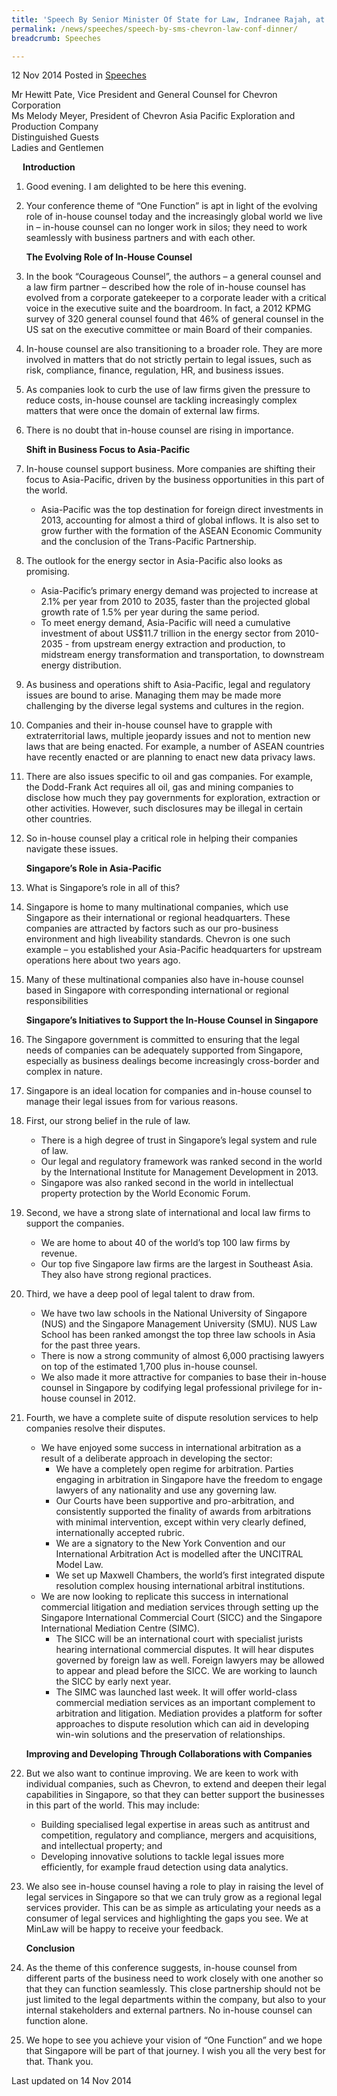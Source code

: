 ```yaml
---
title: 'Speech By Senior Minister Of State for Law, Indranee Rajah, at the Chevron Asia-Pacific Law Conference Dinner'
permalink: /news/speeches/speech-by-sms-chevron-law-conf-dinner/
breadcrumb: Speeches

---
```



12 Nov 2014 Posted in [Speeches](/news/speeches)

Mr Hewitt Pate, Vice President and General Counsel for Chevron Corporation  
Ms Melody Meyer, President of Chevron Asia Pacific Exploration and Production Company   
Distinguished Guests   
Ladies and Gentlemen  

<p style="margin-left: 18px; font-weight:bold">Introduction</p>


 1. Good evening. I am delighted to be here this evening.

 2. Your conference theme of “One Function” is apt in light of the evolving role of in-house counsel today and the increasingly global world we live in – in-house counsel can no longer work in silos; they need to work seamlessly with business partners and with each other. 

    **The Evolving Role of In-House Counsel**


 3. In the book “Courageous Counsel”, the authors – a general counsel and a law firm partner – described how the role of in-house counsel has evolved from a corporate gatekeeper to a corporate leader with a critical voice in the executive suite and the boardroom. In fact, a 2012 KPMG survey of 320 general counsel found that 46% of general counsel in the US sat on the executive committee or main Board of their companies.


 4. In-house counsel are also transitioning to a broader role. They are more involved in matters that do not strictly pertain to legal issues, such as risk, compliance, finance, regulation, HR, and business issues.


 5. As companies look to curb the use of law firms given the pressure to reduce costs, in-house counsel are tackling increasingly complex matters that were once the domain of external law firms.


 6. There is no doubt that in-house counsel are rising in importance.
    
    **Shift in Business Focus to Asia-Pacific**


 7. In-house counsel support business. More companies are shifting their focus to Asia-Pacific, driven by the business opportunities in this part of the world. 
    <ul>
    <li>  Asia-Pacific was the top destination for foreign direct investments in 2013, accounting for almost a third of global inflows.     It is also set to grow further with the formation of the ASEAN Economic Community and the conclusion of the Trans-Pacific               Partnership. </li>
    </ul>




 8. The outlook for the energy sector in Asia-Pacific also looks as promising. 
    <ul>
    <li>Asia-Pacific’s primary energy demand was projected to increase at 2.1% per year from 2010 to 2035, faster than the projected         global growth rate of 1.5% per year during the same period. </li>
    <li>To meet energy demand, Asia-Pacific will need a cumulative investment of about US$11.7 trillion in the energy sector from 2010-     2035 - from upstream energy extraction and production, to midstream energy transformation and transportation, to downstream energy     distribution.</li>
    </ul>



 9. As business and operations shift to Asia-Pacific, legal and regulatory issues are bound to arise. Managing them may be made more challenging by the diverse legal systems and cultures in the region. 


10. Companies and their in-house counsel have to grapple with extraterritorial laws, multiple jeopardy issues and not to mention new laws that are being enacted. For example, a number of ASEAN countries have recently enacted or are planning to enact new data privacy laws. 


11. There are also issues specific to oil and gas companies. For example, the Dodd-Frank Act requires all oil, gas and mining companies to disclose how much they pay governments for exploration, extraction or other activities. However, such disclosures may be illegal in certain other countries.

12. So in-house counsel play a critical role in helping their companies navigate these issues.
    
    **Singapore’s Role in Asia-Pacific**


13. What is Singapore’s role in all of this? 


14. Singapore is home to many multinational companies, which use Singapore as their international or regional headquarters. These companies are attracted by factors such as our pro-business environment and high liveability standards. Chevron is one such example – you established your Asia-Pacific headquarters for upstream operations here about two years ago.


15. Many of these multinational companies also have in-house counsel based in Singapore with corresponding international or regional responsibilities
    
    **Singapore’s Initiatives to Support the In-House Counsel in Singapore**


16. The Singapore government is committed to ensuring that the legal needs of companies can be adequately supported from Singapore, especially as business dealings become increasingly cross-border and complex in nature.


17. Singapore is an ideal location for companies and in-house counsel to manage their legal issues from for various reasons.


18. First, our strong belief in the rule of law.
    <ul>
    <li>There is a high degree of trust in Singapore’s legal system and rule of law. </li>
    <li>Our legal and regulatory framework was ranked second in the world by the International Institute for Management Development in       2013. </li>
    <li>Singapore was also ranked second in the world in intellectual property protection by the World Economic Forum. </li>
    </ul>




19. Second, we have a strong slate of international and local law firms to support the companies. 
    <ul>
    <li>We are home to about 40 of the world’s top 100 law firms by revenue.</li>
    <li>Our top five Singapore law firms are the largest in Southeast Asia. They also have strong regional practices. </li>
    </ul>




20. Third, we have a deep pool of legal talent to draw from.
    <ul>
    <li>We have two law schools in the National University of Singapore (NUS) and the Singapore Management University (SMU). NUS Law         School has been ranked amongst the top three law schools in Asia for the past three years. </li>
    <li>There is now a strong community of almost 6,000 practising lawyers on top of the estimated 1,700 plus in-house counsel. </li>
    <li>We also made it more attractive for companies to base their in-house counsel in Singapore by codifying legal professional           privilege for in-house counsel in 2012. </li>
    </ul>




21. Fourth, we have a complete suite of dispute resolution services to help companies resolve their disputes.
    <ul>
    <li>We have enjoyed some success in international arbitration as a result of a deliberate approach in developing the sector:
    <ul>
    <li>We have a completely open regime for arbitration. Parties engaging in arbitration in Singapore have the freedom to engage           lawyers of any nationality and use any governing law.</li>
    <li>Our Courts have been supportive and pro-arbitration, and consistently supported the finality of awards from arbitrations with       minimal intervention, except within very clearly defined, internationally accepted rubric. </li>
    <li>We are a signatory to the New York Convention and our International Arbitration Act is modelled after the UNCITRAL Model Law.       </li>
    <li> We set up Maxwell Chambers, the world’s first integrated dispute resolution complex housing international arbitral                 institutions. </li>
    </ul>
    </li>
    <li>We are now looking to replicate this success in international commercial litigation and mediation services through setting up       the Singapore International Commercial Court (SICC) and the Singapore International Mediation Centre (SIMC). 
    <ul>
    <li> The SICC will be an international court with specialist jurists hearing international commercial disputes. It will hear             disputes governed by foreign law as well. Foreign lawyers may be allowed to appear and plead before the SICC. We are working to         launch the SICC by early next year. </li>

    <li>The SIMC was launched last week. It will offer world-class commercial mediation services as an important complement to               arbitration and litigation. Mediation provides a platform for softer approaches to dispute resolution which can aid in developing       win-win solutions and the preservation of relationships. </li>

    </ul>

    </li>

    </ul>
    
    **Improving and Developing Through Collaborations with Companies**


22. But we also want to continue improving. We are keen to work with individual companies, such as Chevron, to extend and deepen their legal capabilities in Singapore, so that they can better support the businesses in this part of the world. This may include:
    <ul>
    <li>Building specialised legal expertise in areas such as antitrust and competition, regulatory and compliance, mergers and             acquisitions, and intellectual property; and </li>
    <li>Developing innovative solutions to tackle legal issues more efficiently, for example fraud detection using data analytics.</li>
    </ul>




23. We also see in-house counsel having a role to play in raising the level of legal services in Singapore so that we can truly grow as a regional legal services provider. This can be as simple as articulating your needs as a consumer of legal services and highlighting the gaps you see. We at MinLaw will be happy to receive your feedback. 
    
    **Conclusion** 


24. As the theme of this conference suggests, in-house counsel from different parts of the business need to work closely with one another so that they can function seamlessly. This close partnership should not be just limited to the legal departments within the company, but also to your internal stakeholders and external partners. No in-house counsel can function alone.


25. We hope to see you achieve your vision of “One Function” and we hope that Singapore will be part of that journey. I wish you all the very best for that. Thank you.


<p class="right-side-updated">Last updated on 14 Nov 2014</p> 
